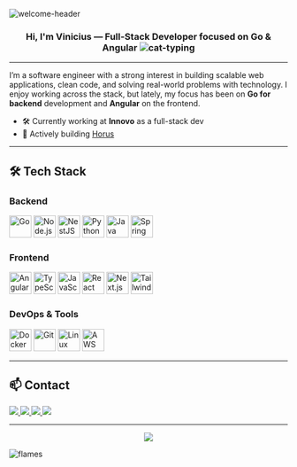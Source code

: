 ![welcome-header](https://github.com/user-attachments/assets/5b5b05fe-85f7-4ac6-8b8b-e4bea6a9d808)
### <div align="center">Hi, I'm Vinicius — Full-Stack Developer focused on Go & Angular ![cat-typing](https://github.com/user-attachments/assets/4f01e850-0fd7-44a3-a943-5ec8907fc673)</div> 

---

I’m a software engineer with a strong interest in building scalable web applications, clean code, and solving real-world problems with technology. I enjoy working across the stack, but lately, my focus has been on **Go for backend** development and **Angular** on the frontend.

- 🛠 Currently working at **Innovo** as a full-stack dev  
- 🚀 Actively building [Horus](https://www.google.com)  

---

## 🛠 Tech Stack

### Backend  
<p align="left">
  <img src="https://profilinator.rishav.dev/skills-assets/go-original.svg" height="40" alt="Go" />
  <img src="https://profilinator.rishav.dev/skills-assets/nodejs-original-wordmark.svg" height="40" alt="Node.js" />
  <img src="https://profilinator.rishav.dev/skills-assets/nestjs.svg" height="40" alt="NestJS" />
  <img src="https://profilinator.rishav.dev/skills-assets/python-original.svg" height="40" alt="Python" />
  <img src="https://profilinator.rishav.dev/skills-assets/java-original-wordmark.svg" height="40" alt="Java" />
  <img src="https://profilinator.rishav.dev/skills-assets/springio-icon.svg" height="40" alt="Spring" />
</p>

### Frontend  
<p align="left">
  <img src="https://profilinator.rishav.dev/skills-assets/angularjs-original.svg" height="40" alt="Angular" />
  <img src="https://profilinator.rishav.dev/skills-assets/typescript-original.svg" height="40" alt="TypeScript" />
  <img src="https://profilinator.rishav.dev/skills-assets/javascript-original.svg" height="40" alt="JavaScript" />
  <img src="https://profilinator.rishav.dev/skills-assets/react-original-wordmark.svg" height="40" alt="React" />
  <img src="https://profilinator.rishav.dev/skills-assets/nextjs.png" height="40" alt="Next.js" />
  <img src="https://profilinator.rishav.dev/skills-assets/tailwindcss.svg" height="40" alt="Tailwind" />
</p>

### DevOps & Tools  
<p align="left">
  <img src="https://profilinator.rishav.dev/skills-assets/docker-original-wordmark.svg" height="40" alt="Docker" />
  <img src="https://profilinator.rishav.dev/skills-assets/git-scm-icon.svg" height="40" alt="Git" />
  <img src="https://profilinator.rishav.dev/skills-assets/linux-original.svg" height="40" alt="Linux" />
  <img src="https://profilinator.rishav.dev/skills-assets/amazonwebservices-original-wordmark.svg" height="40" alt="AWS" />
</p>

---

## 📫 Contact

<p align="left">
  <a href="https://github.com/vinisooo" target="_blank">
    <img src="https://img.shields.io/badge/GitHub-24292e?style=for-the-badge&logo=github&logoColor=white" />
  </a>
  <a href="https://linkedin.com/in/vinicius-lira-web-dev" target="_blank">
    <img src="https://img.shields.io/badge/LinkedIn-0A66C2?style=for-the-badge&logo=linkedin&logoColor=white" />
  </a>
  <a href="https://dev.to/vinisooo" target="_blank">
    <img src="https://img.shields.io/badge/Dev.to-0A0A0A?style=for-the-badge&logo=devdotto&logoColor=white" />
  </a>
  <a href="https://gitlab.com/vinisooo" target="_blank">
    <img src="https://img.shields.io/badge/GitLab-FC6D26?style=for-the-badge&logo=gitlab&logoColor=white" />
  </a>
</p>

---

<div align="center">
  <img src="https://komarev.com/ghpvc/?username=vinisooo&style=flat-square" />
</div>

![flames](https://github.com/user-attachments/assets/9f52e2cc-f4c1-4458-a2dd-9cfb5863b73d)
